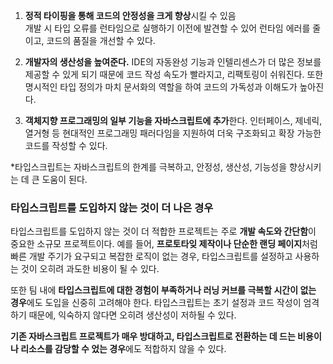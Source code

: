 1. <strong>정적 타이핑을 통해 코드의 안정성을 크게 향상</strong>시킬 수 있음<br/>개발 시 타입 오류를 런타임으로 실행하기 이전에 발견할 수 있어 런타임 에러를 줄이고, 코드의 품질을 개선할 수 있다.

2. <strong>개발자의 생산성을 높여준다.</strong> IDE의 자동완성 기능과 인텔리센스가 더 많은 정보를 제공할 수 있게 되기 때문에 코드 작성 속도가 빨라지고, 리팩토링이 쉬워진다. 또한 명시적인 타입 정의가 마치 문서화의 역할을 하여 코드의 가독성과 이해도가 높아진다.

3. <strong>객체지향 프로그래밍의 일부 기능을 자바스크립트에 추가</strong>한다. 인터페이스, 제네릭, 열거형 등 현대적인 프로그래밍 패러다임을 지원하여 더욱 구조화되고 확장 가능한 코드를 작성할 수 있다.

\*타입스크립트는 자바스크립트의 한계를 극복하고, 안정성, 생산성, 기능성을 향상시키는 데 큰 도움이 된다.

### 타입스크립트를 도입하지 않는 것이 더 나은 경우

타입스크립트를 도입하지 않는 것이 더 적합한 프로젝트는 주로 <strong>개발 속도와 간단함</strong>이 중요한 소규모 프로젝트이다. 예를 들어, <strong>프로토타잊 제작이나 단순한 랜딩 페이지</strong>처럼 빠른 개발 주기가 요구되고 복잡한 로직이 없는 경우, 타입스크립트를 설정하고 사용하는 것이 오히려 과도한 비용이 될 수 있다.

또한 팀 내에 <strong>타입스크립트에 대한 경험이 부족하거나 러닝 커브를 극복할 시간이 없는 경우</strong>에도 도입을 신중히 고려해야 한다. 타입스크립트는 초기 설정과 코드 작성이 엄격하기 때문에, 익숙하지 않다면 오히려 생산성이 저하될 수 있다.

<strong>기존 자바스크립트 프로젝트가 매우 방대하고, 타입스크립트로 전환하는 데 드는 비용이나 리소스를 감당할 수 었는 경우</strong>에도 적합하지 않을 수 있다.
